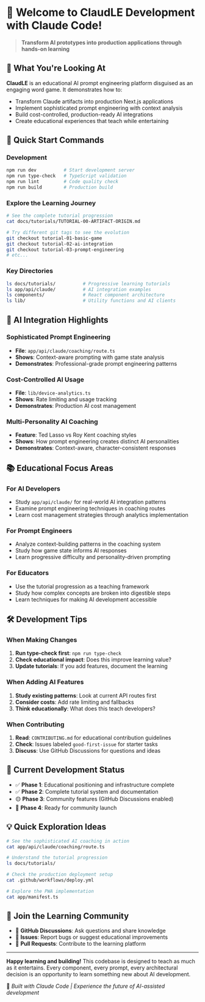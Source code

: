 # 🤖 Welcome to ClaudLE Development with Claude Code!

> **Transform AI prototypes into production applications through hands-on learning**

## 🎯 What You're Looking At

**ClaudLE** is an educational AI prompt engineering platform disguised as an engaging word game. It demonstrates how to:

- Transform Claude artifacts into production Next.js applications
- Implement sophisticated prompt engineering with context analysis
- Build cost-controlled, production-ready AI integrations
- Create educational experiences that teach while entertaining

## 🚀 Quick Start Commands

### **Development**
```bash
npm run dev          # Start development server
npm run type-check   # TypeScript validation
npm run lint         # Code quality check
npm run build        # Production build
```

### **Explore the Learning Journey**
```bash
# See the complete tutorial progression
cat docs/tutorials/TUTORIAL-00-ARTIFACT-ORIGIN.md

# Try different git tags to see the evolution
git checkout tutorial-01-basic-game
git checkout tutorial-02-ai-integration
git checkout tutorial-03-prompt-engineering
# etc...
```

### **Key Directories**
```bash
ls docs/tutorials/          # Progressive learning tutorials
ls app/api/claude/          # AI integration examples
ls components/              # React component architecture
ls lib/                     # Utility functions and AI clients
```

## 🧠 AI Integration Highlights

### **Sophisticated Prompt Engineering**
- **File**: `app/api/claude/coaching/route.ts`
- **Shows**: Context-aware prompting with game state analysis
- **Demonstrates**: Professional-grade prompt engineering patterns

### **Cost-Controlled AI Usage**
- **File**: `lib/device-analytics.ts`
- **Shows**: Rate limiting and usage tracking
- **Demonstrates**: Production AI cost management

### **Multi-Personality AI Coaching**
- **Feature**: Ted Lasso vs Roy Kent coaching styles
- **Shows**: How prompt engineering creates distinct AI personalities
- **Demonstrates**: Context-aware, character-consistent responses

## 📚 Educational Focus Areas

### **For AI Developers**
- Study `app/api/claude/` for real-world AI integration patterns
- Examine prompt engineering techniques in coaching routes
- Learn cost management strategies through analytics implementation

### **For Prompt Engineers**
- Analyze context-building patterns in the coaching system
- Study how game state informs AI responses
- Learn progressive difficulty and personality-driven prompting

### **For Educators**
- Use the tutorial progression as a teaching framework
- Study how complex concepts are broken into digestible steps
- Learn techniques for making AI development accessible

## 🛠️ Development Tips

### **When Making Changes**
1. **Run type-check first**: `npm run type-check`
2. **Check educational impact**: Does this improve learning value?
3. **Update tutorials**: If you add features, document the learning

### **When Adding AI Features**
1. **Study existing patterns**: Look at current API routes first
2. **Consider costs**: Add rate limiting and fallbacks
3. **Think educationally**: What does this teach developers?

### **When Contributing**
1. **Read**: `CONTRIBUTING.md` for educational contribution guidelines
2. **Check**: Issues labeled `good-first-issue` for starter tasks
3. **Discuss**: Use GitHub Discussions for questions and ideas

## 🎯 Current Development Status

- ✅ **Phase 1**: Educational positioning and infrastructure complete
- ✅ **Phase 2**: Complete tutorial system and documentation
- 🟡 **Phase 3**: Community features (GitHub Discussions enabled)
- 🚀 **Phase 4**: Ready for community launch

## 💡 Quick Exploration Ideas

```bash
# See the sophisticated AI coaching in action
cat app/api/claude/coaching/route.ts

# Understand the tutorial progression
ls docs/tutorials/

# Check the production deployment setup
cat .github/workflows/deploy.yml

# Explore the PWA implementation
cat app/manifest.ts
```

## 🤝 Join the Learning Community

- 💬 **GitHub Discussions**: Ask questions and share knowledge
- 🐛 **Issues**: Report bugs or suggest educational improvements
- 🔧 **Pull Requests**: Contribute to the learning platform

---

**Happy learning and building!** This codebase is designed to teach as much as it entertains. Every component, every prompt, every architectural decision is an opportunity to learn something new about AI development.

🤖 *Built with Claude Code | Experience the future of AI-assisted development*